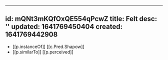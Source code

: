  ---
id: mQNt3mKQfOxQE554qPcwZ
title: Felt
desc: ''
updated: 1641769450404
created: 1641769442908
---


- [[p.instanceOf]] [[c.Pred.Shapow]]
- [[p.similarTo]] [[p.perceived]]